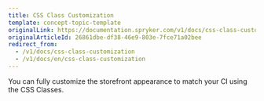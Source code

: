 ```yaml
---
title: CSS Class Customization
template: concept-topic-template
originalLink: https://documentation.spryker.com/v1/docs/css-class-customization
originalArticleId: 26861dbe-df38-46e9-803e-7fce71a02bee
redirect_from:
  - /v1/docs/css-class-customization
  - /v1/docs/en/css-class-customization
---
```


You can fully customize the storefront appearance to match your CI using the CSS Classes.
